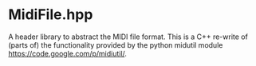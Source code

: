 # MidiFile.hpp
A header library to abstract the MIDI file format.
This is a C++ re-write of (parts of) the functionality provided by
the python midutil module https://code.google.com/p/midiutil/.
